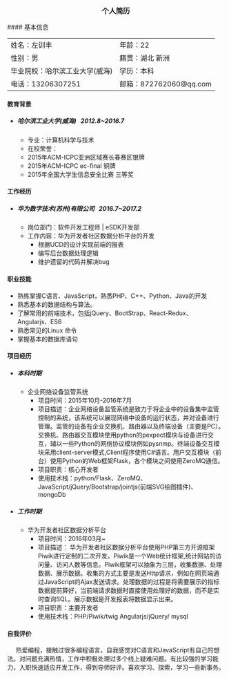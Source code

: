 <h3 style="text-align:center;">个人简历</h3>
#### 基本信息
<table frame=void style="width:100%;">
<tbody>
  <tr>
    <td>姓名：左训丰</td>
    <td>年龄：22</td>
  </tr>
  <tr>
    <td>性别：男</td>
    <td>籍贯：湖北 新洲</td>
  </tr>
  <tr>
    <td>毕业院校：哈尔滨工业大学(威海)</td>
    <td>学历：本科</td>
  </tr>
  <tr>
    <td>电话：13206307251</td>
    <td>邮箱：872762060@qq.com</td>
  </tr>
</tbody>
</table>

#### 教育背景
  * ##### 哈尔滨工业大学(威海) &nbsp;&nbsp;2012.8~2016.7
    * 专业：计算机科学与技术
    * 在校荣誉：
     * 2015年ACM-ICPC亚洲区域赛长春赛区银牌
     * 2015年ACM-ICPC ec-final 铜牌
     * 2015年全国大学生信息安全比赛 三等奖

#### 工作经历
  * ##### 华为数字技术(苏州)有限公司 &nbsp;&nbsp;2016.7~2017.2
    * 岗位部门：软件开发工程师 | eSDK开发部
    * 工作内容：华为开发者社区数据分析平台的开发
      * 根据UCD的设计实现前端的报表
      * 编写后台数据处理逻辑
      * 维护遗留的代码并解决bug

#### 职业技能
  * 熟练掌握C语言、JavaScript，熟悉PHP、C++、Python、Java的开发
  * 熟悉基本的数据结构与算法。
  * 了解常用的前端技术，包括jQuery、BootStrap、React-Redux、Angularjs、ES6
  * 熟悉常见的Linux 命令
  * 掌握基本的数据库语句

#### 项目经历
  * ##### 本科时期
    * 企业网络设备监管系统    
      * 项目时间：2015年10月-2016年7月
      * 项目描述：企业网络设备监管系统是致力于将企业中的设备集中监管控制的系统，该系统可以展现网络中设备的运行状态，并对设备进行管理。监管的设备有企业交换机、路由器以及终端设备（主要是PC）。交换机、路由器交互模块使用python的pexpect模块与设备进行交互，辅以一些Python的网络协议模块例如pysnmp。终端设备交互模块采用client-server模式,Client程序使用C#语言。用户交互模块（前台）使用Python的Web框架Flask，各个模块之间使用ZeroMQ通信。
      * 项目职责：核心开发者
      * 使用技术栈：python/Flask、ZeroMQ、JavaScript/jQuery/Bootstrap/jointjs(前端SVG绘图插件)、mongoDb  

  * ##### 工作时期
    * 华为开发者社区数据分析平台
      * 项目时间：2016年03月~
      * 项目描述： 华为开发者社区数据分析平台使用PHP第三方开源框架Piwik进行定制的二次开发。Piwik是一个Web统计框架,统计网站的访问量、访问人数等信息。Piwik框架可以抽象为三层，收集数据、处理数据、展示数据。收集的方式主要是发送Http请求，例如在网页端通过JavaScript的Ajax发送请求。处理数据的过程是将需要展示的指标数据提前算好，当前端请求数据时直接使用处理好的数据，而不是实时查询SQL。展示数据是开发报表将数据显示出来。
      * 项目职责：主要开发者
      * 使用技术栈：PHP/Piwik/twig Angularjs/jQuery/ mysql

#### 自我评价
&nbsp;&nbsp;&nbsp;&nbsp; 热爱编程，接触过很多编程语言，自我感觉对C语言和JavaScript有自己的想法。对问题充满热情，工作中积极处理过多个线上疑难问题。有比较强的学习能力，入职快速适应开发工作，得到导师好评。喜欢学习、探索，学习一些新事务。
